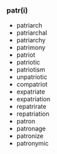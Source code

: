 ### patr(i)

- patriarch
- patriarchal
- patriarchy
- patrimony
- patriot
- patriotic
- patriotism
- unpatriotic
- compatriot
- expatriate
- expatriation
- repatrirate
- repatriation
- patron
- patronage
- patronize
- patronymic